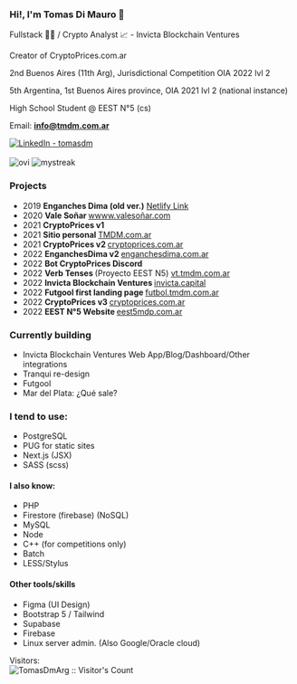 ### Hi!, I'm Tomas Di Mauro 👋
Fullstack 👨‍💻 / Crypto Analyst 📈 - Invicta Blockchain Ventures

Creator of CryptoPrices.com.ar <br>

2nd Buenos Aires (11th Arg), Jurisdictional Competition OIA 2022 lvl 2

5th Argentina, 1st Buenos Aires province, OIA 2021 lvl 2 (national instance)

High School Student @ EEST N°5 (cs)

Email: <b>info@tmdm.com.ar</b>

<a target="_blank" href="https://www.linkedin.com/in/tomasdm/" target="_blank">
   <img alt="LinkedIn - tomasdm" src="https://img.shields.io/badge/LinkedIn-0077B5.svg?&style=for-the-badge&logo=linkedin&logoColor=white" />
</a>
<br><br>

<img src="https://github-readme-stats.vercel.app/api/top-langs?username=TomasDmArg&show_icons=true&locale=en&layout=compact&theme=dark&hide_border=true" alt="ovi" />
<img src="http://github-readme-streak-stats.herokuapp.com?user=TomasDmArg&theme=dark&hide_border=true" alt="mystreak"/>


### Projects
- 2019 <b> Enganches Dima (old ver.)</b> [Netlify Link](https://nervous-easley-7b832c.netlify.app/)
- 2020 <b> Vale Soñar </b> [wwww.valesoñar.com](https://xn--valesoar-i3a.com)
- 2021 <b> CryptoPrices v1 </b>
- 2021 <b> Sitio personal </b> [TMDM.com.ar](https://tmdm.com.ar)
- 2021 <b> CryptoPrices v2 </b> [cryptoprices.com.ar](https://cryptoprices.com.ar)
- 2022 <b> EnganchesDima v2 </b> [enganchesdima.com.ar](https://enganchesdima.com.ar)
- 2022 <b> Bot CryptoPrices Discord </b>
- 2022 <b> Verb Tenses </b> (Proyecto EEST N5) [vt.tmdm.com.ar](https://vt.tmdm.com.ar)
- 2022 <b> Invicta Blockchain Ventures </b> [invicta.capital](https://invicta.capital) 
- 2022 <b> Futgool first landing page </b> [futbol.tmdm.com.ar](https://futbol.tmdm.com.ar)
- 2022 <b> CryptoPrices v3 </b> [cryptoprices.com.ar](https://cryptoprices.com.ar)
- 2022 <b> EEST N°5 Website </b> [eest5mdp.com.ar](https://eest5mdp.com.ar)

### Currently building
- Invicta Blockchain Ventures Web App/Blog/Dashboard/Other integrations
- Tranqui re-design
- Futgool
- Mar del Plata: ¿Qué sale?


### I tend to use:
- PostgreSQL
- PUG for static sites
- Next.js (JSX)
- SASS (scss)

#### I also know:
- PHP
- Firestore (firebase) (NoSQL)
- MySQL
- Node
- C++ (for competitions only)
- Batch
- LESS/Stylus

#### Other tools/skills
- Figma (UI Design)
- Bootstrap 5 / Tailwind
- Supabase
- Firebase
- Linux server admin. (Also Google/Oracle cloud)



<!--
**TomasDmArg/TomasDmArg** is a ✨ _special_ ✨ repository because its `README.md` (this file) appears on your GitHub profile.

Here are some ideas to get you started:

- 🔭 I’m currently working on ...
- 🌱 I’m currently learning ...
- 👯 I’m looking to collaborate on ...
- 🤔 I’m looking for help with ...
- 💬 Ask me about ...
- 📫 How to reach me: ...
- 😄 Pronouns: ...
- ⚡ Fun fact: ...
-->
Visitors:<br/>
<img src="https://profile-counter.glitch.me/{TomasDmArg}/count.svg" alt="TomasDmArg :: Visitor's Count" />

